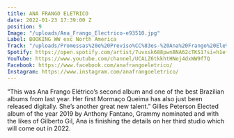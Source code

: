 ```yaml
---
title: ANA FRANGO ELETRICO
date: 2022-01-23 17:39:00 Z
position: 9
Image: "/uploads/Ana_Frango_Electrico-e93510.jpg"
Label: BOOKING WW exc North America
Track: "/uploads/Promessas%20e%20Previso%CC%83es-%20Ana%20Frango%20Ele%CC%81trico.mp3"
Spotify: https://open.spotify.com/artist/7uvxsk688pwnBNA62cTKS1?si=h1eflbS9R66ZsrUU84FAWA
YouTube: https://www.youtube.com/channel/UCALZ6tkkhtHNej4dxWW9f7Q
Facebook: https://www.facebook.com/anafrangoeletrico/
Instagram: https://www.instagram.com/anafrangoeletrico/
---
```


“This was Ana Frango Elétrico’s second album and one of the best Brazilian albums from last year. Her first Mormaço Queima has also just been released digitally. She’s another great new talent.” Gilles Peterson Elected album of the year 2019 by Anthony Fantano, Grammy nominated and with the likes of Gilberto Gil, Ana is finishing the details on her third studio which will come out in 2022.